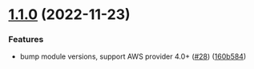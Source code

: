 # [1.1.0](https://github.com/observeinc/terraform-aws-collection/compare/v1.0.0...v1.1.0) (2022-11-23)


### Features

* bump module versions, support AWS provider 4.0+ ([#28](https://github.com/observeinc/terraform-aws-collection/issues/28)) ([160b584](https://github.com/observeinc/terraform-aws-collection/commit/160b58413e00a610994a19e48d966427cbf7cfc0))




